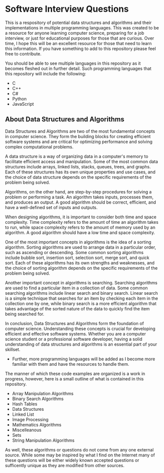 # Software Interview Questions

This is a respository of potential data structures and algorithms and their implementations in multiple programming languages. This was created to be a resource for anyone learning computer science, preparing for a job interview, or just for educational purposes for those that are curious. Over time, I hope this will be an excellent resource for those that need to learn this information. If you have something to add to this repository please feel free to contribute.

You should be able to see multiple languages in this repository as it becomes fleshed out in further detail. Such programming languages that this repository will include the following:

* C
* C++
* C#
* Python
* JavaScript

## About Data Structures and Algorithms
Data Structures and Algorithms are two of the most fundamental concepts in computer science. They form the building blocks for creating efficient software systems and are critical for optimizing performance and solving complex computational problems.

A data structure is a way of organizing data in a computer's memory to facilitate efficient access and manipulation. Some of the most common data structures include arrays, linked lists, stacks, queues, trees, and graphs. Each of these structures has its own unique properties and use cases, and the choice of data structure depends on the specific requirements of the problem being solved.

Algorithms, on the other hand, are step-by-step procedures for solving a problem or performing a task. An algorithm takes inputs, processes them, and produces an output. A good algorithm should be correct, efficient, and have a well-defined set of inputs and outputs.

When designing algorithms, it is important to consider both time and space complexity. Time complexity refers to the amount of time an algorithm takes to run, while space complexity refers to the amount of memory used by an algorithm. A good algorithm should have a low time and space complexity.

One of the most important concepts in algorithms is the idea of a sorting algorithm. Sorting algorithms are used to arrange data in a particular order, such as ascending or descending. Some common sorting algorithms include bubble sort, insertion sort, selection sort, merge sort, and quick sort. Each of these algorithms has its own strengths and weaknesses, and the choice of sorting algorithm depends on the specific requirements of the problem being solved.

Another important concept in algorithms is searching. Searching algorithms are used to find a particular item in a collection of data. Some common searching algorithms include linear search and binary search. Linear search is a simple technique that searches for an item by checking each item in the collection one by one, while binary search is a more efficient algorithm that takes advantage of the sorted nature of the data to quickly find the item being searched for.

In conclusion, Data Structures and Algorithms form the foundation of computer science. Understanding these concepts is crucial for developing efficient and effective software systems. Whether you are a computer science student or a professional software developer, having a solid understanding of data structures and algorithms is an essential part of your skillset.

+ Further, more programming languages will be added as I become more familiar with them and have the resources to handle them.


The manner of which these code examples are organized is a work in progress, however, here is a small outline of what is contained in this repository.

* Array Manipulation Algorithms
* Binary Search Algorithms
* Hash Tables
* Data Structures
* Linked List
* Image Processing
* Mathematics Algorithms
* Miscelleanous
* Sets
* String Manipulation Algorithms

As well, these algorithms or questions do not come from any one external source. While some may be inspired by what I find on the Internet many of these questions will be either widely known accepted questions or sufficently unique as they are modified from other sources.

